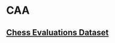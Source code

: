 # CAA

## [Chess Evaluations Dataset](https://www.kaggle.com/datasets/ronakbadhe/chess-evaluations?resource=download)